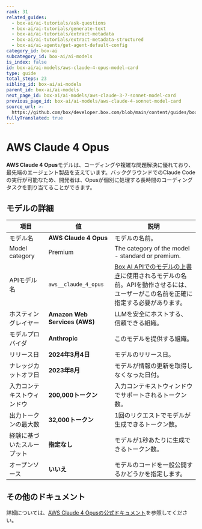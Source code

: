 ```yaml
---
rank: 31
related_guides:
  - box-ai/ai-tutorials/ask-questions
  - box-ai/ai-tutorials/generate-text
  - box-ai/ai-tutorials/extract-metadata
  - box-ai/ai-tutorials/extract-metadata-structured
  - box-ai/ai-agents/get-agent-default-config
category_id: box-ai
subcategory_id: box-ai/ai-models
is_index: false
id: box-ai/ai-models/aws-claude-4-opus-model-card
type: guide
total_steps: 23
sibling_id: box-ai/ai-models
parent_id: box-ai/ai-models
next_page_id: box-ai/ai-models/aws-claude-3-7-sonnet-model-card
previous_page_id: box-ai/ai-models/aws-claude-4-sonnet-model-card
source_url: >-
  https://github.com/box/developer.box.com/blob/main/content/guides/box-ai/ai-models/aws-claude-4-opus-model-card.md
fullyTranslated: true
---
```

# AWS Claude 4 Opus

**AWS Claude 4 Opus**モデルは、コーディングや複雑な問題解決に優れており、最先端のエージェント製品を支えています。バックグラウンドでのClaude Codeの実行が可能なため、開発者は、Opusが個別に処理する長時間のコーディングタスクを割り当てることができます。

## モデルの詳細

| 項目             | 値                             | 説明                                                                                 |
| -------------- | ----------------------------- | ---------------------------------------------------------------------------------- |
| モデル名           | **AWS Claude 4 Opus**         | モデルの名前。                                                                            |
| Model category | Premium                       | The category of the model - standard or premium.                                   |
| APIモデル名        | `aws__claude_4_opus`          | [Box AI APIでのモデルの上書き][overrides]に使用されるモデルの名前。APIを動作させるには、ユーザーがこの名前を正確に指定する必要があります。 |
| ホスティングレイヤー     | **Amazon Web Services (AWS)** | LLMを安全にホストする、信頼できる組織。                                                              |
| モデルプロバイダ       | **Anthropic**                 | このモデルを提供する組織。                                                                      |
| リリース日          | **2024年3月4日**                 | モデルのリリース日。                                                                         |
| ナレッジカットオフ日     | **2023年8月**                   | モデルが情報の更新を取得しなくなった日付。                                                              |
| 入力コンテキストウィンドウ  | **200,000トークン**               | 入力コンテキストウィンドウでサポートされるトークン数。                                                        |
| 出力トークンの最大数     | **32,000トークン**                | 1回のリクエストでモデルが生成できるトークン数。                                                           |
| 経験に基づいたスループット  | **指定なし**                      | モデルが1秒あたりに生成できるトークン数。                                                              |
| オープンソース        | **いいえ**                       | モデルのコードを一般公開するかどうかを指定します。                                                          |

## その他のドキュメント

詳細については、[AWS Claude 4 Opusの公式ドキュメント][aws-claude]を参照してください。

[aws-claude]: https://aws.amazon.com/bedrock/claude/

[overrides]: g://box-ai/ai-agents/ai-agent-overrides
